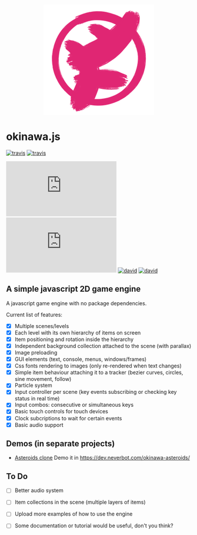 <p align="center">
  <img width="300" alt="okinawa.js logo" src="/assets/okinawa_logo.png">
</p>

# okinawa.js

[![travis](https://img.shields.io/travis/com/okinawajs/okinawa.js/master?label=travis%20build%20%28master%29)](https://travis-ci.com/github/okinawajs/okinawa.js/branches)
[![travis](https://img.shields.io/travis/com/okinawajs/okinawa.js/develop?label=travis%20build%20%28develop%29)](https://travis-ci.com/github/okinawajs/okinawa.js/branches)

[![npm](https://img.shields.io/npm/v/okinawa.js)](https://www.npmjs.com/package/okinawa.js)
![npm](https://img.shields.io/npm/dt/okinawa.js)
[![david](https://david-dm.org/okinawajs/okinawa.js.svg)](https://david-dm.org/okinawajs/okinawa.js)
[![david](https://david-dm.org/okinawajs/okinawa.js/dev-status.svg)](https://david-dm.org/okinawajs/okinawa.js?type=dev)

## A simple javascript 2D game engine

A javascript game engine with no package dependencies.

Current list of features:

- [x] Multiple scenes/levels
- [x] Each level with its own hierarchy of items on screen
- [x] Item positioning and rotation inside the hierarchy
- [x] Independent background collection attached to the scene (with parallax)
- [x] Image preloading
- [x] GUI elements (text, console, menus, windows/frames)
- [x] Css fonts rendering to images (only re-rendered when text changes)
- [x] Simple item behaviour attaching it to a tracker (bezier curves, circles, sine movement, follow)
- [x] Particle system
- [x] Input controller per scene (key events subscribing or checking key status in real time)
- [x] Input combos: consecutive or simultaneous keys
- [x] Basic touch controls for touch devices
- [x] Clock subcriptions to wait for certain events
- [x] Basic audio support

## Demos (in separate projects)

- [Asteroids clone](https://github.com/okinawajs/okinawa-asteroids)
  Demo it in https://dev.neverbot.com/okinawa-asteroids/

## To Do

- [ ] Better audio system
- [ ] Item collections in the scene (multiple layers of items)
- [ ] Upload more examples of how to use the engine
- [ ] Some documentation or tutorial would be useful, don't you think?

